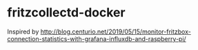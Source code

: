 # fritzcollectd-docker
Inspired by http://blog.centurio.net/2019/05/15/monitor-fritzbox-connection-statistics-with-grafana-influxdb-and-raspberry-pi/
